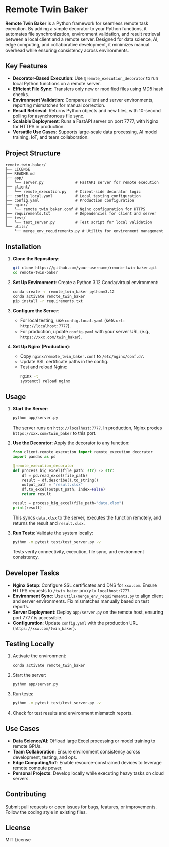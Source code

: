 # Remote Twin Baker

**Remote Twin Baker** is a Python framework for seamless remote task execution. By adding a simple decorator to your Python functions, it automates file synchronization, environment validation, and result retrieval between a local client and a remote server. Designed for data science, AI, edge computing, and collaborative development, it minimizes manual overhead while ensuring consistency across environments.

## Key Features
- **Decorator-Based Execution**: Use `@remote_execution_decorator` to run local Python functions on a remote server.
- **Efficient File Sync**: Transfers only new or modified files using MD5 hash checks.
- **Environment Validation**: Compares client and server environments, reporting mismatches for manual correction.
- **Result Retrieval**: Returns Python objects and new files, with 10-second polling for asynchronous file sync.
- **Scalable Deployment**: Runs a FastAPI server on port 7777, with Nginx for HTTPS in production.
- **Versatile Use Cases**: Supports large-scale data processing, AI model training, IoT, and team collaboration.

## Project Structure
```
remote-twin-baker/
├── LICENSE
├── README.md
├── app/
│   └── server.py              # FastAPI server for remote execution
├── client/
│   └── remote_execution.py    # Client-side decorator logic
├── config.local.yaml          # Local testing configuration
├── config.yaml                # Production configuration
├── nginx/
│   └── remote_twin_baker.conf # Nginx configuration for HTTPS
├── requirements.txt           # Dependencies for client and server
├── test/
│   └── test_server.py         # Test script for local validation
└── utils/
    └── merge_env_requirements.py # Utility for environment management
```

## Installation

1. **Clone the Repository**:
   ```bash
   git clone https://github.com/your-username/remote-twin-baker.git
   cd remote-twin-baker
   ```

2. **Set Up Environment**:
   Create a Python 3.12 Conda/virtual environment:
   ```bash
   conda create -n remote_twin_baker python=3.12
   conda activate remote_twin_baker
   pip install -r requirements.txt
   ```

3. **Configure the Server**:
   - For local testing, use `config.local.yaml` (sets `url: http://localhost:7777`).
   - For production, update `config.yaml` with your server URL (e.g., `https://xxx.com/twin_baker`).

4. **Set Up Nginx (Production)**:
   - Copy `nginx/remote_twin_baker.conf` to `/etc/nginx/conf.d/`.
   - Update SSL certificate paths in the config.
   - Test and reload Nginx:
     ```bash
     nginx -t
     systemctl reload nginx
     ```

## Usage

1. **Start the Server**:
   ```bash
   python app/server.py
   ```
   The server runs on `http://localhost:7777`. In production, Nginx proxies `https://xxx.com/twin_baker` to this port.

2. **Use the Decorator**:
   Apply the decorator to any function:
   ```python
   from client.remote_execution import remote_execution_decorator
   import pandas as pd

   @remote_execution_decorator
   def process_big_excel(file_path: str) -> str:
       df = pd.read_excel(file_path)
       result = df.describe().to_string()
       output_path = "result.xlsx"
       df.to_excel(output_path, index=False)
       return result

   result = process_big_excel(file_path="data.xlsx")
   print(result)
   ```
   This syncs `data.xlsx` to the server, executes the function remotely, and returns the result and `result.xlsx`.

3. **Run Tests**:
   Validate the system locally:
   ```bash
   python -m pytest test/test_server.py -v
   ```
   Tests verify connectivity, execution, file sync, and environment consistency.

## Developer Tasks
- **Nginx Setup**: Configure SSL certificates and DNS for `xxx.com`. Ensure HTTPS requests to `/twin_baker` proxy to `localhost:7777`.
- **Environment Sync**: Use `utils/merge_env_requirements.py` to align client and server environments. Fix mismatches manually based on test reports.
- **Server Deployment**: Deploy `app/server.py` on the remote host, ensuring port 7777 is accessible.
- **Configuration**: Update `config.yaml` with the production URL (`https://xxx.com/twin_baker`).

## Testing Locally
1. Activate the environment:
   ```bash
   conda activate remote_twin_baker
   ```
2. Start the server:
   ```bash
   python app/server.py
   ```
3. Run tests:
   ```bash
   python -m pytest test/test_server.py -v
   ```
4. Check for test results and environment mismatch reports.

## Use Cases
- **Data Science/AI**: Offload large Excel processing or model training to remote GPUs.
- **Team Collaboration**: Ensure environment consistency across development, testing, and ops.
- **Edge Computing/IoT**: Enable resource-constrained devices to leverage remote compute power.
- **Personal Projects**: Develop locally while executing heavy tasks on cloud servers.

## Contributing
Submit pull requests or open issues for bugs, features, or improvements. Follow the coding style in existing files.

## License
MIT License